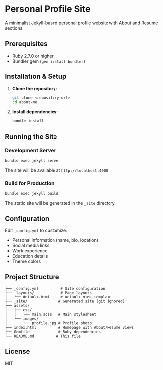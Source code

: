 # Personal Profile Site

A minimalist Jekyll-based personal profile website with About and Resume sections.

## Prerequisites

- Ruby 2.7.0 or higher
- Bundler gem (`gem install bundler`)

## Installation & Setup

1. **Clone the repository:**
   ```bash
   git clone <repository-url>
   cd about-me
   ```

2. **Install dependencies:**
   ```bash
   bundle install
   ```

## Running the Site

### Development Server

```bash
bundle exec jekyll serve
```

The site will be available at `http://localhost:4000`

### Build for Production

```bash
bundle exec jekyll build
```

The static site will be generated in the `_site` directory.

## Configuration

Edit `_config.yml` to customize:
- Personal information (name, bio, location)
- Social media links
- Work experience
- Education details
- Theme colors

## Project Structure

```
├── _config.yml          # Site configuration
├── _layouts/            # Page layouts
│   └── default.html     # Default HTML template
├── _site/              # Generated site (git ignored)
├── assets/             
│   ├── css/            
│   │   └── main.scss   # Main stylesheet
│   └── images/         
│       └── profile.jpg # Profile photo
├── index.html          # Homepage with About/Resume views
├── Gemfile             # Ruby dependencies
└── README.md          # This file
```

## License

MIT